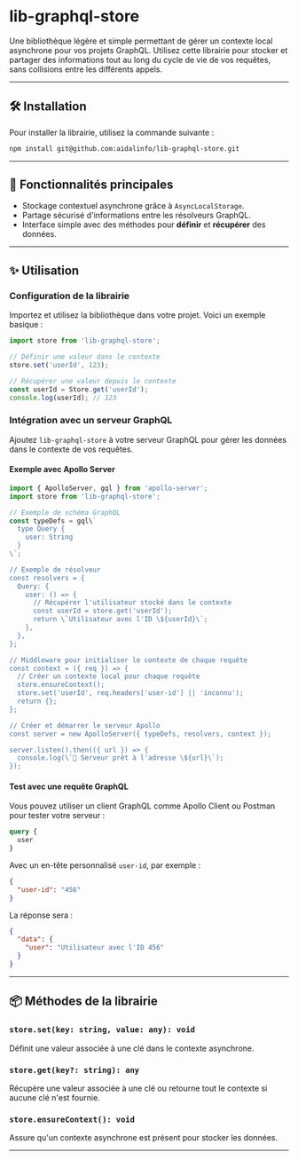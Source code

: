 
# lib-graphql-store

Une bibliothèque légère et simple permettant de gérer un contexte local asynchrone pour vos projets GraphQL. Utilisez cette librairie pour stocker et partager des informations tout au long du cycle de vie de vos requêtes, sans collisions entre les différents appels.

---

## 🛠️ Installation

Pour installer la librairie, utilisez la commande suivante :

```bash
npm install git@github.com:aidalinfo/lib-graphql-store.git
```

---

## 🚀 Fonctionnalités principales

- Stockage contextuel asynchrone grâce à `AsyncLocalStorage`.
- Partage sécurisé d'informations entre les résolveurs GraphQL.
- Interface simple avec des méthodes pour **définir** et **récupérer** des données.

---

## ✨ Utilisation

### Configuration de la librairie

Importez et utilisez la bibliothèque dans votre projet. Voici un exemple basique :

```javascript
import store from 'lib-graphql-store';

// Définir une valeur dans le contexte
store.set('userId', 123);

// Récupérer une valeur depuis le contexte
const userId = Store.get('userId');
console.log(userId); // 123
```

### Intégration avec un serveur GraphQL

Ajoutez `lib-graphql-store` à votre serveur GraphQL pour gérer les données dans le contexte de vos requêtes.

#### Exemple avec Apollo Server

```javascript
import { ApolloServer, gql } from 'apollo-server';
import store from 'lib-graphql-store';

// Exemple de schéma GraphQL
const typeDefs = gql\`
  type Query {
    user: String
  }
\`;

// Exemple de résolveur
const resolvers = {
  Query: {
    user: () => {
      // Récupérer l'utilisateur stocké dans le contexte
      const userId = store.get('userId');
      return \`Utilisateur avec l'ID \${userId}\`;
    },
  },
};

// Middleware pour initialiser le contexte de chaque requête
const context = ({ req }) => {
  // Créer un contexte local pour chaque requête
  store.ensureContext();
  store.set('userId', req.headers['user-id'] || 'inconnu');
  return {};
};

// Créer et démarrer le serveur Apollo
const server = new ApolloServer({ typeDefs, resolvers, context });

server.listen().then(({ url }) => {
  console.log(\`🚀 Serveur prêt à l'adresse \${url}\`);
});
```

#### Test avec une requête GraphQL

Vous pouvez utiliser un client GraphQL comme Apollo Client ou Postman pour tester votre serveur :

```graphql
query {
  user
}
```

Avec un en-tête personnalisé `user-id`, par exemple :

```json
{
  "user-id": "456"
}
```

La réponse sera :

```json
{
  "data": {
    "user": "Utilisateur avec l'ID 456"
  }
}
```

---

## 📦 Méthodes de la librairie

### `store.set(key: string, value: any): void`

Définit une valeur associée à une clé dans le contexte asynchrone.

### `store.get(key?: string): any`

Récupère une valeur associée à une clé ou retourne tout le contexte si aucune clé n'est fournie.

### `store.ensureContext(): void`

Assure qu'un contexte asynchrone est présent pour stocker les données.

---

<!-- ## 🌟 Contribuer

Les contributions sont les bienvenues ! Si vous trouvez un bug ou souhaitez ajouter une fonctionnalité, n'hésitez pas à soumettre une issue ou une pull request.

--- -->

<!-- ## 📝 Licence

Ce projet est sous licence **MIT**. Consultez le fichier [LICENSE](./LICENSE) pour plus de détails.

--- -->

